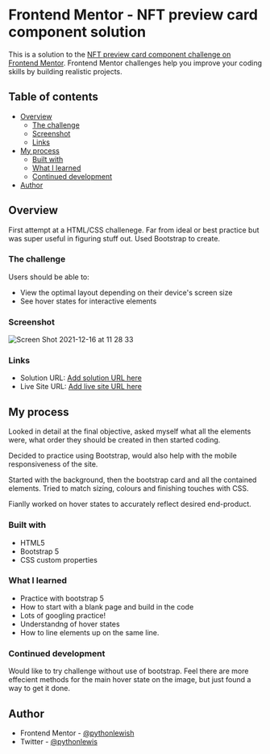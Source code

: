 # Frontend Mentor - NFT preview card component solution

This is a solution to the [NFT preview card component challenge on Frontend Mentor](https://www.frontendmentor.io/challenges/nft-preview-card-component-SbdUL_w0U). Frontend Mentor challenges help you improve your coding skills by building realistic projects. 

## Table of contents

- [Overview](#overview)
  - [The challenge](#the-challenge)
  - [Screenshot](#screenshot)
  - [Links](#links)
- [My process](#my-process)
  - [Built with](#built-with)
  - [What I learned](#what-i-learned)
  - [Continued development](#continued-development)
- [Author](#author)


## Overview

First attempt at a HTML/CSS challenege. Far from ideal or best practice but was super useful in figuring stuff out. Used Bootstrap to create.

### The challenge

Users should be able to:

- View the optimal layout depending on their device's screen size
- See hover states for interactive elements

### Screenshot

![Screen Shot 2021-12-16 at 11 28 33](https://user-images.githubusercontent.com/93501740/146274745-1104f1a7-596d-408f-afa6-942c52490271.png)


### Links

- Solution URL: [Add solution URL here](https://your-solution-url.com)
- Live Site URL: [Add live site URL here](https://your-live-site-url.com)

## My process

Looked in detail at the final objective, asked myself what all the elements were, what order they should be created in then started coding.

Decided to practice using Bootstrap, would also help with the mobile responsiveness of the site.

Started with the background, then the bootstrap card and all the contained elements. Tried to match sizing, colours and finishing touches with CSS. 

Fianlly worked on hover states to accurately reflect desired end-product.


### Built with

- HTML5
- Bootstrap 5
- CSS custom properties


### What I learned

- Practice with bootstrap 5
- How to start with a blank page and build in the code
- Lots of googling practice!
- Understandng of hover states 
- How to line elements up on the same line.


### Continued development

Would like to try challenge without use of bootstrap. Feel there are more effecient methods for the main hover state on the image, but just found a way to get it done. 


## Author

- Frontend Mentor - [@pythonlewish](https://www.frontendmentor.io/profile/pythonlewisH)
- Twitter - [@pythonlewis](https://www.twitter.com/pythonlewis)
